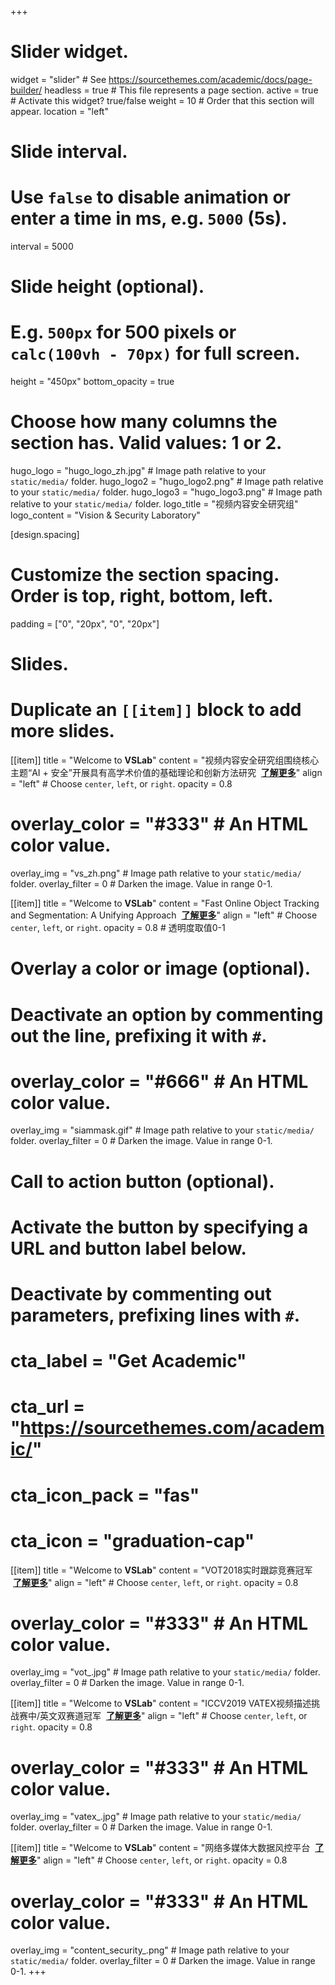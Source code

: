 +++
# Slider widget.
widget = "slider"  # See https://sourcethemes.com/academic/docs/page-builder/
headless = true  # This file represents a page section.
active = true  # Activate this widget? true/false
weight = 10  # Order that this section will appear.
location = "left"

# Slide interval.
# Use `false` to disable animation or enter a time in ms, e.g. `5000` (5s).
interval = 5000

# Slide height (optional).
# E.g. `500px` for 500 pixels or `calc(100vh - 70px)` for full screen.
height = "450px"
bottom_opacity = true

# Choose how many columns the section has. Valid values: 1 or 2.
hugo_logo = "hugo_logo_zh.jpg"  # Image path relative to your `static/media/` folder.
hugo_logo2 = "hugo_logo2.png"  # Image path relative to your `static/media/` folder.
hugo_logo3 = "hugo_logo3.png"  # Image path relative to your `static/media/` folder.
logo_title = "视频内容安全研究组"
logo_content = "Vision & Security Laboratory"

[design.spacing]
  # Customize the section spacing. Order is top, right, bottom, left.
  padding = ["0", "20px", "0", "20px"]

# Slides.
# Duplicate an `[[item]]` block to add more slides.
[[item]]
  title = "Welcome to **VSLab**"
  content = "视频内容安全研究组围绕核心主题“AI + 安全”开展具有高学术价值的基础理论和创新方法研究 &nbsp;[**了解更多**](/zh/projects/)"
  align = "left"  # Choose `center`, `left`, or `right`.
  opacity = 0.8

  # overlay_color = "#333"  # An HTML color value.
  overlay_img = "vs_zh.png"  # Image path relative to your `static/media/` folder.
  overlay_filter = 0  # Darken the image. Value in range 0-1.

[[item]]
  title = "Welcome to **VSLab**"
  content = "Fast Online Object Tracking and Segmentation: A Unifying Approach &nbsp;[**了解更多**](http://www.robots.ox.ac.uk/~qwang/SiamMask/)"
  align = "left"  # Choose `center`, `left`, or `right`.
  opacity = 0.8  # 透明度取值0-1

  # Overlay a color or image (optional).
  #   Deactivate an option by commenting out the line, prefixing it with `#`.
  # overlay_color = "#666"  # An HTML color value.
  overlay_img = "siammask.gif"  # Image path relative to your `static/media/` folder.
  overlay_filter = 0  # Darken the image. Value in range 0-1.

  # Call to action button (optional).
  #   Activate the button by specifying a URL and button label below.
  #   Deactivate by commenting out parameters, prefixing lines with `#`.
  # cta_label = "Get Academic"
  # cta_url = "https://sourcethemes.com/academic/"
  # cta_icon_pack = "fas"
  # cta_icon = "graduation-cap"

[[item]]
  title = "Welcome to **VSLab**"
  content = "VOT2018实时跟踪竞赛冠军 &nbsp;[**了解更多**](/zh/project/visualperception)"
  align = "left"  # Choose `center`, `left`, or `right`.
  opacity = 0.8

  # overlay_color = "#333"  # An HTML color value.
  overlay_img = "vot_.jpg"  # Image path relative to your `static/media/` folder.
  overlay_filter = 0  # Darken the image. Value in range 0-1.

[[item]]
  title = "Welcome to **VSLab**"
  content = "ICCV2019 VATEX视频描述挑战赛中/英文双赛道冠军 &nbsp;[**了解更多**](/zh/subpage/videocaption)"
  align = "left"  # Choose `center`, `left`, or `right`.
  opacity = 0.8

  # overlay_color = "#333"  # An HTML color value.
  overlay_img = "vatex_.jpg"  # Image path relative to your `static/media/` folder.
  overlay_filter = 0  # Darken the image. Value in range 0-1.

[[item]]
  title = "Welcome to **VSLab**"
  content = "网络多媒体大数据风控平台 &nbsp;[**了解更多**](/zh/project/contentsecurity)"
  align = "left"  # Choose `center`, `left`, or `right`.
  opacity = 0.8

  # overlay_color = "#333"  # An HTML color value.
  overlay_img = "content_security_.png"  # Image path relative to your `static/media/` folder.
  overlay_filter = 0  # Darken the image. Value in range 0-1.
+++
